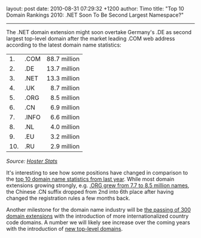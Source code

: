 layout: post
date: 2010-08-31 07:29:32 +1200
author: Timo
title: "Top 10 Domain Rankings 2010: .NET Soon To Be Second Largest Namespace?"



----

The .NET domain extension might soon overtake Germany's .DE as second largest top-level domain after the market leading .COM web address according to the latest domain name statistics:

<table>
	<tbody>
		<tr><td>1.</td><td>.COM</td><td align="right">88.7 million</td></tr>
		<tr><td>2.</td><td>.DE</td><td align="right">13.7 million</td></tr>
		<tr><td>3.</td><td>.NET</td><td align="right">13.3 million</td></tr>
		<tr><td>4.</td><td>.UK</td><td align="right">8.7 million</td></tr>
		<tr><td>5.</td><td>.ORG</td><td align="right">8.5 million</td></tr>
		<tr><td>6.</td><td>.CN</td><td align="right">6.9 million</td></tr>
		<tr><td>7.</td><td>.INFO</td><td align="right">6.6 million</td></tr>
		<tr><td>8.</td><td>.NL</td><td align="right">4.0 million</td></tr>
		<tr><td>9.</td><td>.EU</td><td align="right">3.2 million</td></tr>
		<tr><td>10.</td><td>.RU</td><td align="right">2.9 million</td></tr>
	</tbody>
</table>

*Source: [Hoster Stats](http://www.hosterstats.com/DomainNameCounts2010.php)*

It's interesting to see how some positions have changed in comparison to the [top 10 domain name statistics from last year](https://iwantmyname.com/blog/2009/10/top-10-global-domain-extensions-statistics-numbers.html). While most domain extensions growing strongly, e.g. [.ORG grew from 7.7 to 8.5 million names](http://techcrunch.com/2010/08/17/there-are-now-8-5-million-org-domains-and-growth-is-accelerating/), the Chinese .CN suffix dropped from 2nd into 6th place after having changed the registration rules a few months back.

Another milestone for the domain name industry will be [the passing of 300 domain extensions](http://domainincite.com/top-level-domain-count-likely-to-top-300-this-year/) with the introduction of more internationalized country code domains. A number we will likely see increase over the coming years with the introduction of [new top-level domains](https://iwantmyname.com/blog/2009/06/list-new-gtld-domain-extensions-2010.html).

